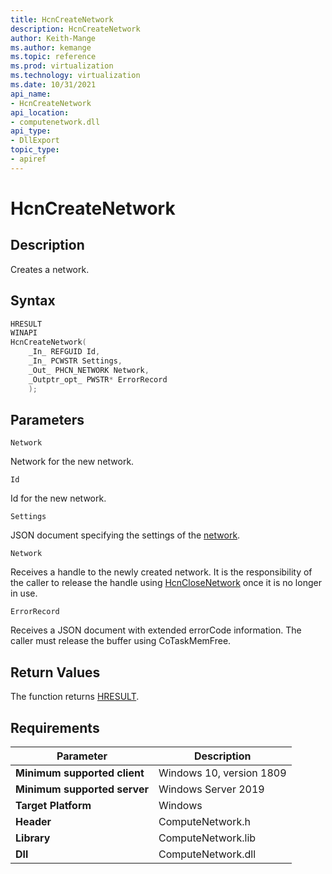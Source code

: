 ```yaml
---
title: HcnCreateNetwork
description: HcnCreateNetwork
author: Keith-Mange
ms.author: kemange
ms.topic: reference
ms.prod: virtualization
ms.technology: virtualization
ms.date: 10/31/2021
api_name:
- HcnCreateNetwork
api_location:
- computenetwork.dll
api_type:
- DllExport
topic_type:
- apiref
---
```

# HcnCreateNetwork

## Description

Creates a network.

## Syntax

```cpp
HRESULT
WINAPI
HcnCreateNetwork(
    _In_ REFGUID Id,
    _In_ PCWSTR Settings,
    _Out_ PHCN_NETWORK Network,
    _Outptr_opt_ PWSTR* ErrorRecord
    );
```

## Parameters

`Network`

Network for the new network.

`Id`

Id for the new network.

`Settings`

JSON document specifying the settings of the [network](./../HNS_Schema.md#HostComputeNetwork).

`Network`

Receives a handle to the newly created network. It is the responsibility of the caller to release the handle using [HcnCloseNetwork](./HcnCloseNetwork.md) once it is no longer in use.

`ErrorRecord`

Receives a JSON document with extended errorCode information. The caller must release the buffer using CoTaskMemFree.

## Return Values

The function returns [HRESULT](./HCNHResult.md).

## Requirements

|Parameter|Description|
|---|---|
| **Minimum supported client** | Windows 10, version 1809 |
| **Minimum supported server** | Windows Server 2019 |
| **Target Platform** | Windows |
| **Header** | ComputeNetwork.h |
| **Library** | ComputeNetwork.lib |
| **Dll** | ComputeNetwork.dll |

